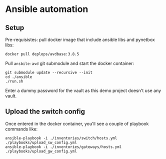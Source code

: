 # Ansible automation

## Setup

Pre-requisistes: pull docker image that include ansible libs and
pynetbox libs:

```
docker pull deplops/avdbase:3.8.5
```

Pull `ansbile-avd` git submodule and start the docker container:

```
git submodule update --recursive --init
cd ./ansible
./run.sh
```

Enter a dummy password for the vault as this demo project doesn't use any vault.

## Upload the switch config

Once entered in the docker container, you'll see a couple of playbook
commands like:

```
ansible-playbook -i ./inventories/switch/hosts.yml   ./playbooks/upload_sw_config.yml
ansible-playbook -i ./inventories/gateways/hosts.yml ./playbooks/upload_gw_config.yml
```
